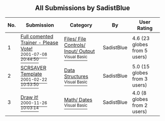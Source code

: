 ﻿<div align="center">

## All Submissions by SadistBlue

</div>

No.  | Submission | Category | By   | User Rating
---- | ---------- | -------- | ---- | -----------
1 | [Full comented Trainer \- Please Vote\!<br /><sup>2001-07-08 20:44:50</sup>](https://github.com/Planet-Source-Code/sadistblue-full-comented-trainer-please-vote__1-24836) | [Files/ File Controls/ Input/ Output<br /><sup>Visual Basic</sup>](../ByCategory/files-file-controls-input-output__1-3.md) | SadistBlue | 4.6 (23 globes from 5 users)
2 | [SCRSAVER Template<br /><sup>2001-02-22 10:53:50</sup>](https://github.com/Planet-Source-Code/sadistblue-scrsaver-template__1-21237) | [Data Structures<br /><sup>Visual Basic</sup>](../ByCategory/data-structures__1-33.md) | SadistBlue | 5.0 (15 globes from 3 users)
3 | [Draw it\!<br /><sup>2000-11-26 10:03:14</sup>](https://github.com/Planet-Source-Code/sadistblue-draw-it__1-13129) | [Math/ Dates<br /><sup>Visual Basic</sup>](../ByCategory/math-dates__1-37.md) | SadistBlue | 4.0 (8 globes from 2 users)
